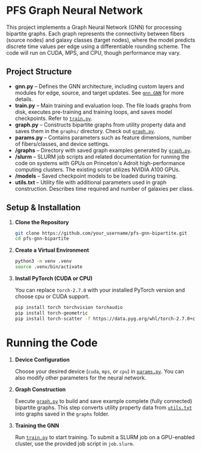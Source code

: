 # PFS Graph Neural Network

This project implements a Graph Neural Network (GNN) for processing bipartite graphs. Each graph represents the connectivity between fibers (source nodes) and galaxy classes (target nodes), where the model predicts discrete time values per edge using a differentiable rounding scheme. The code will run on CUDA, MPS, and CPU, though performance may vary.

## Project Structure

- **gnn.py** – Defines the GNN architecture, including custom layers and modules for edge, source, and target updates. See [`gnn.GNN`](gnn.py) for more details.
- **train.py** – Main training and evaluation loop. The file loads graphs from disk, executes pre-training and training loops, and saves model checkpoints. Refer to [`train.py`](train.py).
- **graph.py** – Constructs bipartite graphs from utility property data and saves them in the `graphs/` directory. Check out [`graph.py`](graph.py).
- **params.py** – Contains parameters such as feature dimensions, number of fibers/classes, and device settings.
- **/graphs** – Directory with saved graph examples generated by [`graph.py`](graph.py).
- **/slurm** – SLURM job scripts and related documentation for running the code on systems with GPUs on Princeton's Adroit high-performance computing clusters. The existing script utilizes NVIDIA A100 GPUs. 
- **/models** – Saved checkpoint models to be loaded during training. 
- **utils.txt** – Utility file with additional parameters used in graph construction. Describes time required and number of galaxies per class. 

## Setup & Installation

1. **Clone the Repository**

    ```sh
    git clone https://github.com/your_username/pfs-gnn-bipartite.git
    cd pfs-gnn-bipartite
    ```

2. **Create a Virtual Environment**

    ```sh
    python3 -m venv .venv
    source .venv/bin/activate
    ```

3. **Install PyTorch (CUDA or CPU)**

    You can replace `torch-2.7.0` with your installed PyTorch version and choose cpu or CUDA support. 

    ```sh
    pip install torch torchvision torchaudio
    pip install torch-geometric
    pip install torch-scatter -f https://data.pyg.org/whl/torch-2.7.0+cpu.html
    ```

# Running the Code

1. **Device Configuration**

    Choose your desired device (`cuda`, `mps`, or `cpu`) in [`params.py`](params.py). You can also modify other parameters for the neural network. 

2. **Graph Construction** 

    Execute [`graph.py`](graph.py) to build and save example complete (fully connected) bipartite graphs. This step converts utility property data from [`utils.txt`](utils.txt) into graphs saved in the `graphs` folder. 

3. **Training the GNN**

    Run [`train.py`](train.py) to start training. To submit a SLURM job on a GPU-enabled cluster, use the provided job script in `job.slurm`. 
